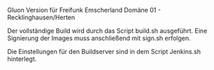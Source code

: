
Gluon Version für Freifunk Emscherland Domäne 01 - Recklinghausen/Herten

Der vollständige Build wird durch das Script build.sh ausgeführt. 
Eine Signierung der Images muss anschließend mit sign.sh erfolgen. 

Die Einstellungen für den Buildserver sind in dem Script Jenkins.sh hinterlegt.

